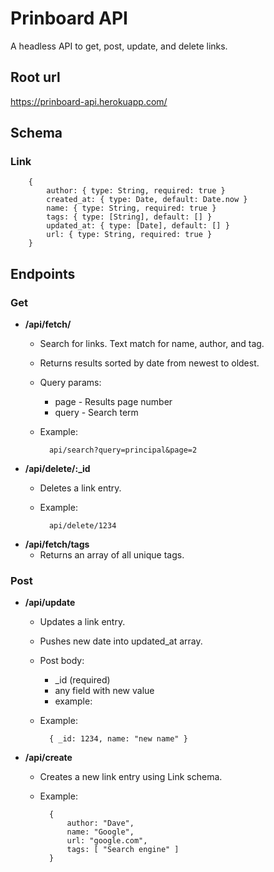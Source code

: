 # Prinboard API

A headless API to get, post, update, and delete links.

## Root url

https://prinboard-api.herokuapp.com/

## Schema

###  Link

		{
			author: { type: String, required: true }
			created_at: { type: Date, default: Date.now }
			name: { type: String, required: true }
			tags: { type: [String], default: [] }
			updated_at: { type: [Date], default: [] }
			url: { type: String, required: true }
		}

## Endpoints

### Get

-   **/api/fetch/**
	* Search for links. Text match for name, author, and tag.
	* Returns results sorted by date from newest to oldest.
	* Query params:
		* page - Results page number
		* query - Search term
	* Example:

			api/search?query=principal&page=2

-   **/api/delete/:\_id**
	* Deletes a link entry.
	* Example: 
		
			api/delete/1234

-   **/api/fetch/tags**
	* Returns an array of all unique tags.

### Post

-   **/api/update**
	* Updates a link entry.
	* Pushes new date into updated_at array.
	* Post body:
		* \_id (required)
		* any field with new value
		* example:
	* Example:

			{ _id: 1234, name: "new name" }
-   **/api/create**
	* Creates a new link entry using Link schema.
	* Example:

			{
				author: "Dave",
				name: "Google",
				url: "google.com",
				tags: [ "Search engine" ]
			}
